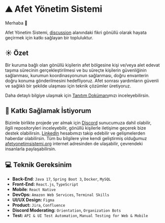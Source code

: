 
# ⛰️ **Afet Yönetim Sistemi**

Merhaba 👋

Afet Yönetim Sistemi, [discussion](https://github.com/acikkaynak/afet-org/discussions/35) alanındaki fikri gönüllü olarak hayata geçirmek için katkı sağlayan bir topluluktur.

## ☀️ Özet

Bir kuruma bağlı olan gönüllü kişilerin afet bölgesine kişi ve/veya alet edevat taşıma sürecinin gerçekleştirilmesi ve bu süreçte kişilerin güvenliğinin sağlanması, kurumun koordinasyonunun sağlanması, doğru envanterin doğru konuma gönderilmesini hedefliyoruz. Afet sonrası yardımların güvenli ve sağlıklı bir şekilde ulaşması için teknik çözümler üretiyoruz. 

Daha detaylı bilgiye ulaşmak için [Tanıtım Dokümanı](https://github.com/afet-yonetim-sistemi/.github/files/13479159/ays_introduction.pdf)mızı inceleyebilirsin.

## 🚀 Katkı Sağlamak İstiyorum

Bizimle birlikte projede yer almak için [Discord](https://discord.gg/3ShTaTJr4f) sunucumuza dahil olabilir, ilgili repositoryleri inceleyebilir, gönüllü kişilerle iletişime geçerek bize destek olabilirsin. [LinkedIn](https://tr.linkedin.com/company/afetyonetimsistemi) hesabımızı takip edebilir ve gelişmelerden haberdar olabilirsin. Tüm bu bilgilere yine kendi geliştirmiş olduğumuz [afetyonetimsistemi.org](https://afetyonetimsistemi.org) internet adresinden de ulaşabilir, çevrendeki insanlarla paylaşabilirsin.

## 💻 Teknik Gereksinim

- **Back-End**: `Java 17`, `Spring Boot 3`, `Docker`, `MySQL`
- **Front-End:** `React.js`, `TypeScript`
- **Mobile**: `React Native`
- **DevOps:** `Amazon Web Services`, `Terminal Skills`
- **UI/UX Design:** `Figma`
- **Product:** `Jira`, `Confluence`
- **Discord Moderating:** `Orientation`, `Organization Bots`
- **Test:** `API & UI Test Automation`, `Manual Testing for Web & Mobile`
